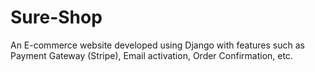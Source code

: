 # Sure-Shop
An E-commerce website developed using Django with features such as Payment Gateway (Stripe), Email activation, Order Confirmation, etc.
